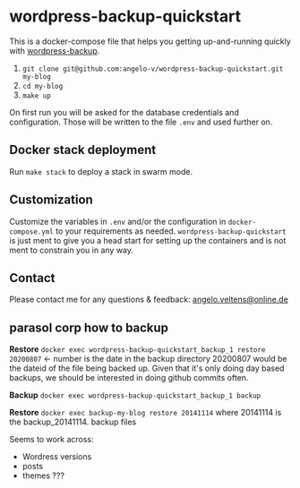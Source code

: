 # wordpress-backup-quickstart

This is a docker-compose file that helps you getting up-and-running quickly with [wordpress-backup](https://github.com/angelo-v/wordpress-backup).

1. ```git clone git@github.com:angelo-v/wordpress-backup-quickstart.git my-blog```
2. ```cd my-blog```
3. ```make up```

On first run you will be asked for the database credentials and configuration. Those will be written to the file `.env` and used further on.

## Docker stack deployment

Run `make stack` to deploy a stack in swarm mode.

## Customization

Customize the variables in ```.env``` and/or the configuration in ```docker-compose.yml``` to your requirements as needed. ```wordpress-backup-quickstart``` is just ment to give you a head start for setting up the containers and is not ment to constrain you in any way.

## Contact

Please contact me for any questions & feedback: angelo.veltens@online.de


## parasol corp how to backup

**Restore**
`docker exec wordpress-backup-quickstart_backup_1 restore 20200807`  <- number is the date in the backup directory
20200807 would be the dateid of the file being backed up. Given that it's only doing day based backups, we should be interested in doing github commits often.

**Backup**
`docker exec wordpress-backup-quickstart_backup_1 backup`

**Restore**
`docker exec backup-my-blog restore 20141114` where 20141114 is the backup_20141114. backup files

Seems to work across:
- Wordress versions
- posts
- themes ???

